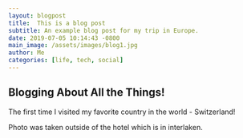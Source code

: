 ```yaml
---
layout: blogpost
title:  This is a blog post
subtitle: An example blog post for my trip in Europe.
date: 2019-07-05 10:14:43 -0800
main_image: /assets/images/blog1.jpg
author: Me
categories: [life, tech, social]
---
```

## Blogging About All the Things!

The first time I visited my favorite country in the world - Switzerland!

Photo was taken outside of the hotel which is in interlaken. 